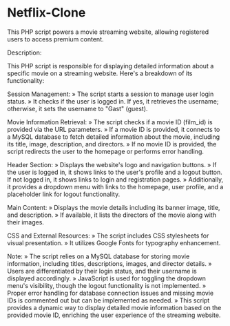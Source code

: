 # Netflix-Clone
This PHP script powers a movie streaming website, allowing registered users to access premium content. 

Description:

This PHP script is responsible for displaying detailed information about a specific movie on a streaming website. Here's a breakdown of its functionality:

Session Management:
» The script starts a session to manage user login status.
» It checks if the user is logged in. If yes, it retrieves the username; otherwise, it sets the username to "Gast" (guest).

Movie Information Retrieval:
» The script checks if a movie ID (film_id) is provided via the URL parameters.
» If a movie ID is provided, it connects to a MySQL database to fetch detailed information about the movie, including its title, image, description, and directors.
» If no movie ID is provided, the script redirects the user to the homepage or performs error handling.

Header Section:
» Displays the website's logo and navigation buttons.
» If the user is logged in, it shows links to the user's profile and a logout button. If not logged in, it shows links to login and registration pages.
» Additionally, it provides a dropdown menu with links to the homepage, user profile, and a placeholder link for logout functionality.

Main Content:
» Displays the movie details including its banner image, title, and description.
» If available, it lists the directors of the movie along with their images.


CSS and External Resources:
» The script includes CSS stylesheets for visual presentation.
» It utilizes Google Fonts for typography enhancement.

Note:
» The script relies on a MySQL database for storing movie information, including titles, descriptions, images, and director details.
» Users are differentiated by their login status, and their username is displayed accordingly.
» JavaScript is used for toggling the dropdown menu's visibility, though the logout functionality is not implemented.
» Proper error handling for database connection issues and missing movie IDs is commented out but can be implemented as needed.
» This script provides a dynamic way to display detailed movie information based on the provided movie ID, enriching the user experience of the streaming website.
